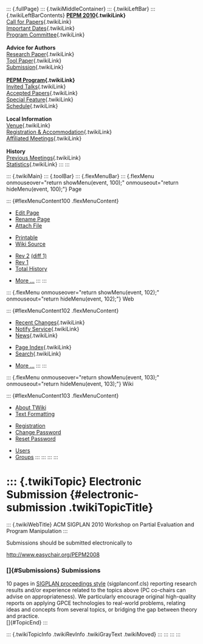::: {.fullPage}
::: {.twikiMiddleContainer}
::: {.twikiLeftBar}
::: {.twikiLeftBarContents}
**[PEPM 2010](WebHome){.twikiLink}**\
[Call for Papers](CallForPapers){.twikiLink}\
[Important Dates](ImportantDates){.twikiLink}\
[Program Committee](ProgramCommittee){.twikiLink}\
\
**Advice for Authors**\
[Research Paper](ResearchPaperAdvice){.twikiLink}\
[Tool Paper](ToolPaperAdvice){.twikiLink}\
[Submission](PaperSubmission){.twikiLink}\
\
**[PEPM Program](Program){.twikiLink}**\
[Invited Talks](InvitedTalks){.twikiLink}\
[Accepted Papers](AcceptedPapers){.twikiLink}\
[Special Feature](SpecialFeature){.twikiLink}\
[Schedule](Program){.twikiLink}\
\
**Local Information**\
[Venue](WorkshopVenue){.twikiLink}\
[Registration & Accommodation](RegistrationAndAccomodation){.twikiLink}\
[Affiliated Meetings](AffiliatedMeetings){.twikiLink}\
\
**History**\
[Previous Meetings](PreviousMeetings){.twikiLink}\
[Statistics](HistoricalStatistics){.twikiLink}
:::
:::

::: {.twikiMain}
::: {.toolBar}
::: {.flexMenuBar}
::: {.flexMenu onmouseover="return showMenu(event, 100);" onmouseout="return hideMenu(event, 100);"}
Page

::: {#flexMenuContent100 .flexMenuContent}
-   [Edit
    Page](http://www.program-transformation.org/edit/PEPM10/ElectronicSubmission?t=1536828939)
-   [Rename
    Page](http://www.program-transformation.org/rename/PEPM10/ElectronicSubmission)
-   [Attach
    File](http://www.program-transformation.org/attach/PEPM10/ElectronicSubmission)

<!-- -->

-   [Printable](http://www.program-transformation.org/view/PEPM10/ElectronicSubmission?skin=print.pattern)
-   [Wiki
    Source](http://www.program-transformation.org/view/PEPM10/ElectronicSubmission?skin=text&raw=on&contenttype=text/plain)

<!-- -->

-   [Rev
    2](http://www.program-transformation.org/view/PEPM10/ElectronicSubmission?rev=1.2)
    [(diff 1)](http://www.program-transformation.org/rdiff/PEPM10/ElectronicSubmission?rev1=1.2&rev2=1.1)
-   [Rev
    1](http://www.program-transformation.org/view/PEPM10/ElectronicSubmission?rev=1.1)
-   [Total
    History](http://www.program-transformation.org/rdiff/PEPM10/ElectronicSubmission)

<!-- -->

-   [More
    \...](http://www.program-transformation.org/oops/PEPM10/ElectronicSubmission?template=oopsmore&param1=1.2&param2=1.2)
:::
:::

::: {.flexMenu onmouseover="return showMenu(event, 102);" onmouseout="return hideMenu(event, 102);"}
Web

::: {#flexMenuContent102 .flexMenuContent}
-   [Recent Changes](WebChanges){.twikiLink}
-   [Notify Service](WebNotify){.twikiLink}
-   [News](WebNews){.twikiLink}

<!-- -->

-   [Page Index](WebIndex){.twikiLink}
-   [Search](WebSearch){.twikiLink}

<!-- -->

-   [More
    \...](http://www.program-transformation.org/oops/PEPM10/ElectronicSubmission?template=oopsmore&param1=1.2&param2=1.2)
:::
:::

::: {.flexMenu onmouseover="return showMenu(event, 103);" onmouseout="return hideMenu(event, 103);"}
Wiki

::: {#flexMenuContent103 .flexMenuContent}
-   [About
    TWiki](http://www.program-transformation.org/view/TWiki/WebHome)
-   [Text
    Formatting](http://www.program-transformation.org/view/TWiki/TextFormattingRules)

<!-- -->

-   [Registration](http://www.program-transformation.org/view/TWiki/TWikiRegistration)
-   [Change
    Password](http://www.program-transformation.org/view/TWiki/ChangePassword)
-   [Reset
    Password](http://www.program-transformation.org/view/TWiki/ResetPassword)

<!-- -->

-   [Users](http://www.program-transformation.org/view/Main/TWikiUsers)
-   [Groups](http://www.program-transformation.org/view/Main/TWikiGroups)
:::
:::
:::
:::

::: {.twikiTopic}
Electronic Submission {#electronic-submission .twikiTopicTitle}
=====================

::: {.twikiWebTitle}
ACM SIGPLAN 2010 Workshop on Partial Evaluation and Program Manipulation
:::

Submissions should be submitted electronically to

<http://www.easychair.org/PEPM2008>

### []{#Submissions} Submissions

10 pages in [SIGPLAN proceedings
style](http://www.acm.org/sigs/sigplan/authorInformation.htm)
(sigplanconf.cls) reporting research results and/or experience related
to the topics above (PC co-chairs can advise on appropriateness). We
particularly encourage original high-quality reports on applying GPCE
technologies to real-world problems, relating ideas and concepts from
several topics, or bridging the gap between theory and practice.\
[]{#TopicEnd}
:::

::: {.twikiTopicInfo .twikiRevInfo .twikiGrayText .twikiMoved}
:::
:::
:::
:::
